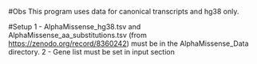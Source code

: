 #Obs
This program uses data for canonical transcripts and hg38 only.

#Setup
1 - AlphaMissense_hg38.tsv and AlphaMissense_aa_substitutions.tsv (from https://zenodo.org/record/8360242) must be in the AlphaMissense_Data directory.
2 - Gene list must be set in input section

